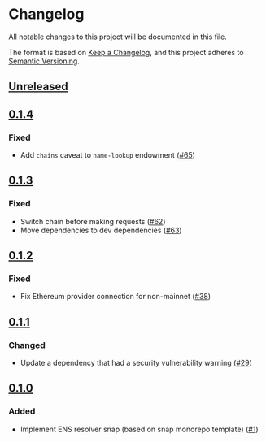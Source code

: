 # Changelog

All notable changes to this project will be documented in this file.

The format is based on [Keep a Changelog](https://keepachangelog.com/en/1.0.0/),
and this project adheres to [Semantic Versioning](https://semver.org/spec/v2.0.0.html).

## [Unreleased]

## [0.1.4]

### Fixed

- Add `chains` caveat to `name-lookup` endowment ([#65](https://github.com/MetaMask/ens-resolver-snap/pull/65))

## [0.1.3]

### Fixed

- Switch chain before making requests ([#62](https://github.com/MetaMask/ens-resolver-snap/pull/62))
- Move dependencies to dev dependencies ([#63](https://github.com/MetaMask/ens-resolver-snap/pull/63))

## [0.1.2]

### Fixed

- Fix Ethereum provider connection for non-mainnet ([#38](https://github.com/MetaMask/ens-resolver-snap/pull/38))

## [0.1.1]

### Changed

- Update a dependency that had a security vulnerability
  warning ([#29](https://github.com/MetaMask/ens-resolver-snap/pull/29))

## [0.1.0]

### Added

- Implement ENS resolver snap (based on snap monorepo
  template) ([#1](https://github.com/MetaMask/ens-resolver-snap/pull/1))

[Unreleased]: https://github.com/MetaMask/ens-resolver-snap/compare/v0.1.4...HEAD
[0.1.4]: https://github.com/MetaMask/ens-resolver-snap/compare/v0.1.3...v0.1.4
[0.1.3]: https://github.com/MetaMask/ens-resolver-snap/compare/v0.1.2...v0.1.3
[0.1.2]: https://github.com/MetaMask/ens-resolver-snap/compare/v0.1.1...v0.1.2
[0.1.1]: https://github.com/MetaMask/ens-resolver-snap/compare/v0.1.0...v0.1.1
[0.1.0]: https://github.com/MetaMask/ens-resolver-snap/releases/tag/v0.1.0
